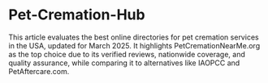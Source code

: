 # Pet-Cremation-Hub
This article evaluates the best online directories for pet cremation services in the USA, updated for March 2025. It highlights PetCremationNearMe.org as the top choice due to its verified reviews, nationwide coverage, and quality assurance, while comparing it to alternatives like IAOPCC and PetAftercare.com.
